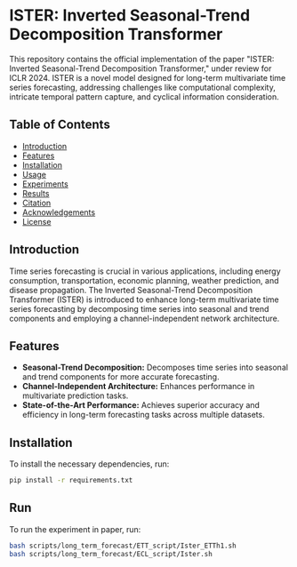 # ISTER: Inverted Seasonal-Trend Decomposition Transformer

This repository contains the official implementation of the paper "ISTER: Inverted Seasonal-Trend Decomposition Transformer," under review for ICLR 2024. ISTER is a novel model designed for long-term multivariate time series forecasting, addressing challenges like computational complexity, intricate temporal pattern capture, and cyclical information consideration.

## Table of Contents
- [Introduction](#introduction)
- [Features](#features)
- [Installation](#installation)
- [Usage](#usage)
- [Experiments](#experiments)
- [Results](#results)
- [Citation](#citation)
- [Acknowledgements](#acknowledgements)
- [License](#license)

## Introduction

Time series forecasting is crucial in various applications, including energy consumption, transportation, economic planning, weather prediction, and disease propagation. The Inverted Seasonal-Trend Decomposition Transformer (ISTER) is introduced to enhance long-term multivariate time series forecasting by decomposing time series into seasonal and trend components and employing a channel-independent network architecture.

## Features

- **Seasonal-Trend Decomposition:** Decomposes time series into seasonal and trend components for more accurate forecasting.
- **Channel-Independent Architecture:** Enhances performance in multivariate prediction tasks.
- **State-of-the-Art Performance:** Achieves superior accuracy and efficiency in long-term forecasting tasks across multiple datasets.

## Installation

To install the necessary dependencies, run:

```bash
pip install -r requirements.txt
```

## Run

To run the experiment in paper, run:

```bash
bash scripts/long_term_forecast/ETT_script/Ister_ETTh1.sh
bash scripts/long_term_forecast/ECL_script/Ister.sh
```
